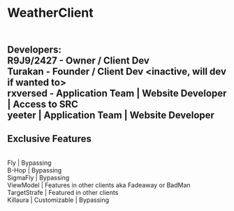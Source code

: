 # WeatherClient
<br> Developers:
<br> R9J9/2427 - Owner / Client Dev
<br> Turakan - Founder / Client Dev <inactive, will dev if wanted to>
<br> rxversed - Application Team | Website Developer | Access to SRC
<br> yeeter | Application Team | Website Developer
-----------
Exclusive Features
--------------
<br> Fly | Bypassing
<br> B-Hop | Bypassing
<br> SigmaFly | Bypassing
<br> ViewModel | Features in other clients aka Fadeaway or BadMan
<br> TargetStrafe | Featured in other clients
<br> Killaura | Customizable | Bypassing
